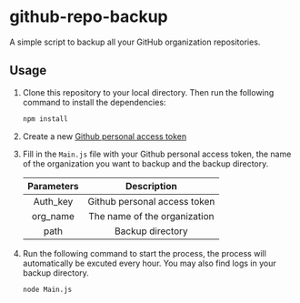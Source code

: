 # github-repo-backup

A simple script to backup all your GitHub organization repositories.

## Usage
1. Clone this repository to your local directory. Then run the following command to install the dependencies:

    ```bash
    npm install
    ```

2. Create a new [Github personal access token](https://docs.github.com/en/authentication/keeping-your-account-and-data-secure/creating-a-personal-access-token)

3. Fill in the `Main.js` file with your Github personal access token, the name of the organization you want to backup and the backup directory.

    | Parameters |         Description          |
    | :--------: | :--------------------------: |
    |  Auth_key  | Github personal access token |
    |  org_name  | The name of the organization |
    |    path    |       Backup directory       |

4. Run the following command to start the process, the process will automatically be excuted every hour. You may also find logs in your backup directory.

    ```bash
    node Main.js
    ``` 

